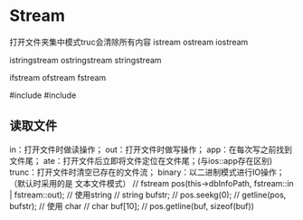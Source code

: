 # Stream
打开文件夹集中模式truc会清除所有内容
istream
ostream
iostream

istringstream
ostringstream
stringstream

ifstream
ofstream
fstream

#include <iostream>
#include <sstream>
## 读取文件
in：打开文件时做读操作；
out：打开文件时做写操作；
app：在每次写之前找到文件尾；
ate：打开文件后立即将文件定位在文件尾；(与ios::app存在区别)
trunc：打开文件时清空已存在的文件流；
binary：以二进制模式进行IO操作；（默认时采用的是 文本文件模式）
// fstream pos(this->dbInfoPath, fstream::in | fstream::out);
// 使用string
// string bufstr;
// pos.seekg(0);
// getline(pos, bufstr);
// 使用 char
// char buf[10];
// pos.getline(buf, sizeof(buf))
